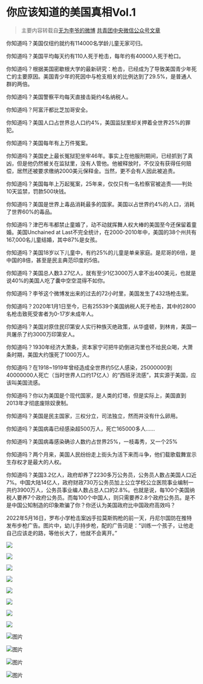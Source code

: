 # 你应该知道的美国真相Vol.1

>主要内容转载自[无为李爷的微博](https://m.weibo.cn/status/4536148913821466)  [共青团中央微信公众号文章](https://mp.weixin.qq.com/s/0THcIfxhdxN5n2mu4e_44g)

你知道吗？美国仅纽约就约有114000名学龄儿童无家可归。

你知道吗？美国平均每天约有110人死于枪击，每年约有40000人死于枪口。

你知道吗？根据美国密歇根大学的最新研究：枪击，已经成为了导致美国青少年死亡的主要原因。美国青少年的死因中与枪支相关的比例达到了29.5%，是普通人群的两倍。

你知道吗？美国警察平均每天直接击毙约4名纳税人。

你知道吗？阿富汗都比芝加哥安全。

你知道吗？美国人口占世界总人口约4%，美国监狱里却关押着全世界25%的罪犯。

你知道吗？美国每年有上万件冤案。

你知道吗？美国史上最长冤狱犯坐牢46年。事实上在他服刑期间，已经抓到了真凶，但是他仍然被关在监狱里，没有人管他。他被释放时，不仅没有获得任何赔偿，居然还被要求缴纳2000美元保释金。当然，更不会有人因此被追责。

你知道吗？美国每年上万起冤案，25年来，仅仅只有一名检察官被追责——判处10天监禁，罚款500块钱。

你知道吗？美国是世界上毒品消耗最多的国家。美国以占世界约4%的人口，消耗了世界60%的毒品。

你知道吗？津巴布韦都禁止童婚了，动不动就挥舞人权大棒的美国至今还保留着童婚。美国Unchained at Last不完全统计，在2000-2010年中，美国的38个州共有167,000名儿童结婚，其中87%是女孩。

你知道吗？美国18岁以下儿童中，有约25%的儿童是单亲家庭。是尼哥的6倍，是中国的8倍，甚至是民主典范印度的5倍。

你知道吗？美国总人数3.27亿人，就有至少1亿3000万人拿不出400美元，也就是说40%的美国人吃了囊中空空混得不如你。

你知道吗？李爷这个微博发出来的过去的72小时里，美国发生了432场枪击案。

你知道吗？2020年1月1日至今，已有25539个美国纳税人死于枪击，其中的2800名枪击致死受害者为0-17岁未成年人。

你知道吗？美国对原住民印第安人实行种族灭绝政策，从华盛顿，到林肯，美国一共屠杀了约3000万印第安人。

你知道吗？1930年经济大萧条，资本家宁可把牛奶倒进沟里也不给民众喝，大萧条时期，美国大约饿死了1000万人。

你知道吗？在1918~1919年曾经造成全世界约5亿人感染，25000000到40000000人死亡（当时世界人口约17亿人）的“西班牙流感”，其实源于美国，应该叫美国流感。

你知道吗？你以为美国是个现代国家，是人类的灯塔，但是实际上，美国直到2013年才彻底废除奴隶制。

你知道吗？美国是民主国家，三权分立，司法独立，然而并没有什么卵用。

你知道吗？美国病毒已经感染超500万人，死亡165000多人…… 

你知道吗？美国病毒感染确诊人数约占世界25%，一枝毒秀，又一个25% 

你知道吗？两个月来，美国人民纷纷走上街头为活下来而斗争，他们载歌载舞宣示生存权才是最大的人权。

你知道吗？美国3.2亿人，政府却养了2230多万公务员，公务员人数占美国人口近7%。中国大陆14亿人，政府财政730万公务员加上公立学校公立医院事业编制一共约3900万人，公务员事业编人数占总人口的2.8%。也就是说，每100个美国纳税人要养7个政府公务员。而每100个中国人，则只需要养2.8个政府公务员。是不是中国公知制造的印象欺骗了你？你还认为美国政府比中国政府高效吗？

2022年5月16日，罗布小学枪击案凶手拉莫斯购枪的前一天，丹尼尔国防在推特发布步枪广告。图片中，幼儿手持步枪，配的广告词是：“训练一个孩子，让他走自己应该走的路，等他长大了，他就不会离开。”

![](https://wx1.sinaimg.cn/large/e33c9e95gy1ghm1twnvo3j20u014lq8s.jpg)

![](https://wx4.sinaimg.cn/large/e33c9e95gy1ghm1tx7wotj20u0150n3n.jpg)

![](https://wx2.sinaimg.cn/large/e33c9e95gy1ghm23c3jkfj20hs0u7765.jpg)

![](https://wx3.sinaimg.cn/large/e33c9e95gy1ghkygsiwq6j20u01mu4ej.jpg)

![](https://wx2.sinaimg.cn/large/e33c9e95gy1ghkygxo9e0j20u019fwo3.jpg)

![](https://wx4.sinaimg.cn/large/e33c9e95gy1ghm0kefh8ij20u00wt0wl.jpg)

![](https://wx4.sinaimg.cn/large/e33c9e95gy1ghm2d5pnb5j21hc0u0dij.jpg)

![](https://wx1.sinaimg.cn/large/e33c9e95gy1ghm2d6855qj20hs14278t.jpg)

![图片](https://user-images.githubusercontent.com/106297541/174481914-90f890f7-f7fe-42b1-95eb-138a40918e5a.png)

![图片](https://user-images.githubusercontent.com/106297541/174481944-56db75be-e45d-4492-b7df-12b955c3f747.png)

![图片](https://user-images.githubusercontent.com/106297541/174481972-a79742ae-670c-4921-b13b-0e4cc1ea60b8.png)

![图片](https://user-images.githubusercontent.com/106297541/174481990-0e8d7dec-1516-4f5a-af88-526d96ceb341.png)



